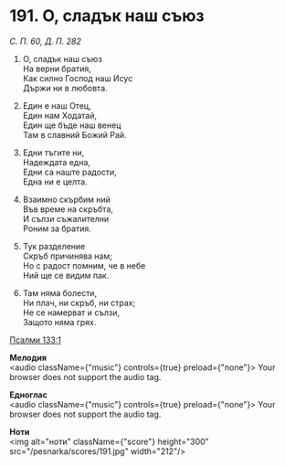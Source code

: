 # 191. О, сладък наш съюз

_С. П. 60, Д. П. 282_

1. О, сладък наш съюз  
На верни братия,  
Как силно Господ наш Исус  
Държи ни в любовта.  

2. Един е наш Отец,  
Един нам Ходатай,  
Един ще бъде наш венец  
Там в славний Божий Рай.  

3. Едни тъгите ни,  
Надеждата една,  
Едни са наште радости,  
Една ни е целта.  

4. Взаимно скърбим ний  
Във време на скръбта,  
И сълзи съжалителни  
Роним за братия.  

5. Тук разделение  
Скръб причинява нам;  
Но с радост помним, че в небе  
Ний ще се видим пак.  

6. Там няма болести,  
Ни плач, ни скръб, ни страх;  
Не се намерват и сълзи,  
Защото няма грях.

[Псалми 133:1](http://biblia.bg/index.php?k=19&g=133&s=1)

**Мелодия**  
<audio className={"music"} controls={true} preload={"none"}>
    <source src="/pesnarka/mp3/191.mp3" type="audio/mpeg"/>
    Your browser does not support the audio tag.
</audio>

**Едноглас**  
<audio className={"music"} controls={true} preload={"none"}>
    <source src="/pesnarka/transp/191.mp3" type="audio/mpeg"/>
    Your browser does not support the audio tag.
</audio>

**Ноти**  
<img alt="ноти" className={"score"} height="300" src="/pesnarka/scores/191.jpg" width="212"/>
